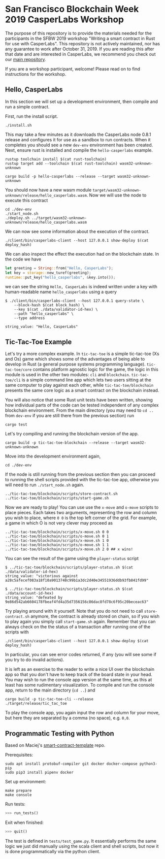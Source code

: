 # San Francisco Blockchain Week 2019 CasperLabs Workshop

The purpose of this repository is to provide the materials needed for the
participants in the SFBW 2019 workshop "Writing a smart contract in Rust for use
with CasperLabs". This repository is not actively maintained, nor has any
guarantee to work after October 31, 2019. If you are reading this after that
date and are interested in CasperLabs, we recommend you check out our [main
repository](https://github.com/CasperLabs/CasperLabs).

If you are a workshop participant, welcome! Please read on to find instructions
for the workshop.

## Hello, CasperLabs

In this section we will set up a development environment, then compile and run a
simple contract.

First, run the install script.

```shell
./install.sh
```

This may take a few minutes as it downloads the CasperLabs node 0.8.1 release
and configures it for use as a sandbox to run contracts. When it completes you
should see a new `dev-env` environment has been created. Next, ensure rust is
installed and compile the `hello-casperlabs` example.

```shell
rustup toolchain install $(cat rust-toolchain)
rustup target add --toolchain $(cat rust-toolchain) wasm32-unknown-unknown

cargo build -p hello-casperlabs --release --target wasm32-unknown-unknown
```

You should now have a new wasm module
`target/wasm32-unknown-unknown/release/hello_casperlabs.wasm`. Now we will use
the node to execute this contract

```shell
cd ./dev-env
./start_node.sh
./deploy.sh ../target/wasm32-unknown-unknown/release/hello_casperlabs.wasm
```

We can now see some information about the execution of the contract.

```shell
./client/bin/casperlabs-client --host 127.0.0.1 show-deploy $(cat deploy_hash)
```

We can also inspect the effect the execution had on the blockchain state. In
the code we have

```rust
let greeting = String::from("Hello, CasperLabs");
let key = storage::new_turef(greeting);
runtime::put_key("hello_casperlabs", &key.into());
```

we can see the string `Hello, CasperLabs` is indeed written under a key with
human-readable name `hello_casperlabs` using a query

```shell
$ ./client/bin/casperlabs-client --host 127.0.0.1 query-state \
    --block-hash $(cat block_hash) \
    --key $(cat ./data/validator-id-hex) \
    --path "hello_casperlabs" \
    --type address

string_value: "Hello, CasperLabs"
```

## Tic-Tac-Toe Example

Let's try a more complex example. In `tic-tac-toe` is a simple tic-tac-toe (Xs
and Os) game which shows some of the advantages of being able to develop in Rust
(a general purpose systems programming language). `tic-tac-toe/core` contains
platform agnostic logic for the game, the logic in this module is used in the
other two modules: `cli` and `blockchain`. `tic-tac-toe/cli` is a simple command
line app which lets two users sitting at the same computer to play against each
other, while `tic-tac-toe/blockchain` presents the same core logic as a smart
contract on the blockchain instead.

You will also notice that some Rust unit tests have been written, showing how
individual parts of the code can be tested independent of any complex blockchain
environment. From the main directory (you may need to `cd ..` from `dev-env` if
you are still there from the previous section) run

```shell
cargo test
```

Let's try compiling and running the blockchain version of the app.

```shell
cargo build -p tic-tac-toe-blockchain --release --target wasm32-unknown-unknown
```

Move into the development environment again,

```shell
cd ./dev-env
```

If the node is still running from the previous section then you can proceed to
running the shell scripts provided with the tic-tac-toe app, otherwise you will
need to run `./start_node.sh` again.

```shell
../tic-tac-toe/blockchain/scripts/store-contract.sh
../tic-tac-toe/blockchain/scripts/start-game.sh
```

Now we are ready to play! You can use use the `x-move` and `o-move` scripts to
place pieces. Each takes two arguments, representing the row and column you wish
to place, where `0 0` is the top left corner of the grid. For example, a game in
which O is not very clever may proceed as

```shell
../tic-tac-toe/blockchain/scripts/x-move.sh 0 0
../tic-tac-toe/blockchain/scripts/o-move.sh 0 1
../tic-tac-toe/blockchain/scripts/x-move.sh 1 0
../tic-tac-toe/blockchain/scripts/o-move.sh 1 1
../tic-tac-toe/blockchain/scripts/x-move.sh 2 0 ## x wins!
```

You can see the result of the game using the `player-status` script

```shell
$ ../tic-tac-toe/blockchain/scripts/player-status.sh $(cat ./data/validator-id-hex)
string_value: "victorious against a28c5afecef083a18f10a9013748c99b1a3dc2d40e34551936ddb93fb841fd99"

$ ../tic-tac-toe/blockchain/scripts/player-status.sh $(cat ./data/account-id-hex)
string_value: "defeated by 9e86d542ab6604178fbeaf4fd4a35d7356156c86dac8fd78c6f95c20beceac63"
```

Try playing around with it yourself. Note that you do not need to call
`store-contract.sh` anymore, the contract is already stored on chain, so if you
wish to play again you simply call `start-game.sh` again. Remember that you can
always check on the the status of a transaction after running one of the scripts
with 

```shell
./client/bin/casperlabs-client --host 127.0.0.1 show-deploy $(cat deploy_hash)
```

In particular, you can see error codes returned, if any (you will see some if
you try to do invalid actions).

It is left as an exercise to the reader to write a nice UI over the blockchain
app so that you don't have to keep track of the board state in your head. You
may wish to run the console app version at the same time, as this at least has
some rudimentary visualization. To compile and run the console app, return to
the main directory (`cd ..`) and 

```shell
cargo build -p tic-tac-toe-cli --release
./target/release/tic_tac_toe
```
To play the console app, you again input the row and column for your move, but
here they are separated by a comma (no space), e.g. `0,0`.

## Programmatic Testing with Python

Based on Maciej's
[smart-contract-template](https://github.com/zie1ony/casperlabs-smart-contract-template)
repo.

Prerequisites:

```shell
sudo apt install protobuf-compiler git docker docker-compose python3-pip
sudo pip3 install pipenv docker
```

Set up environment:

```shell
make prepare
make console
```

Run tests:

```python
>>> run_tests()
```

Exit when finished:

```python
>>> quit()
```

The test is defined in `tests/test_game.py`. It essentially performs the same
logic we just did manually using the scala client and shell scripts, but now it
is done programmatically via the python client.
